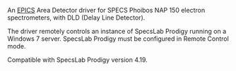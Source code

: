 An [EPICS](http://www.aps.anl.gov/epics/) Area Detector driver for SPECS Phoibos NAP 150 electron spectrometers, with DLD (Delay Line Detector).

The driver remotely controls an instance of SpecsLab Prodigy running on a Windows 7 server. SpecsLab Prodigy must be configured in Remote Control mode. 

Compatible with SpecsLab Prodigy version 4.19.